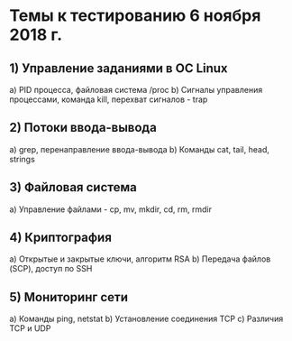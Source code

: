 # Темы к тестированию 6 ноября 2018 г.

## 1) Управление заданиями в ОС Linux
  a) PID процесса, файловая система /proc
  b) Сигналы управления процессами, команда kill, перехват сигналов - trap
## 2) Потоки ввода-вывода 
  а) grep, перенаправление ввода-вывода
  b) Команды cat, tail, head, strings
## 3) Файловая система
  a) Управление файлами - cp, mv, mkdir, cd, rm, rmdir
## 4) Криптография
  а) Открытые и закрытые ключи, алгоритм RSA
  b) Передача файлов (SCP), доступ по SSH
## 5) Мониторинг сети
  a) Команды ping, netstat
  b) Установление соединения TCP
  c) Различия TCP и UDP
